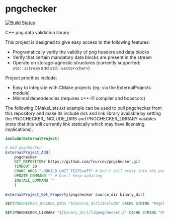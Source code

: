# pngchecker 
[![Build Status](https://travis-ci.org/fourceu/pngchecker.svg?branch=master)](https://travis-ci.org/fourceu/pngchecker)

C++ png data validation library

This project is designed to give easy access to the following features:
* Programatically verify the validity of png headers and data blocks
* Verify that certain mandatory data blocks are present in the stream
* Operate on storage-agnostic structures (currently supported: ```std::istream``` and ```std::vector<char>```)

Project priorities include:
* Easy to integrate with CMake projects (eg: via the ExternalProjects module)
* Minimal dependencies (requires c++-11 compiler and boost:crc)

The following CMakeLists.txt example can be used to pull pngchecker from this repository and make its include dirs and link library available by setting the PNGCHECKER_INCLUDE_DIRS and PNGCHECKER_LIBRARY vaiables (note that this will currently link statically which may have licensing implications).
```cmake
include(ExternalProject)

# Add pngchecker
ExternalProject_Add(
    pngchecker
    GIT_REPOSITORY https://github.com/fourceu/pngchecker.git
    TIMEOUT 30
    CMAKE_ARGS "-DBUILD_UNIT_TESTS=off" # Don't pull gtest into the pngchecker build
    UPDATE_COMMAND "" # Don't keep updating
    INSTALL_COMMAND ""
    )
    
ExternalProject_Get_Property(pngchecker source_dir binary_dir)

SET(PNGCHECKER_INCLUDE_DIRS "${source_dir}/include" CACHE STRING "PngChecker include directory")

SET(PNGCHECKER_LIBRARY "${binary_dir}/libpngchecker.a" CACHE STRING "PngChecker library")
```

